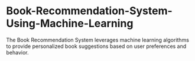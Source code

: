 # Book-Recommendation-System-Using-Machine-Learning
The Book Recommendation System leverages machine learning algorithms to provide personalized book suggestions based on user preferences and behavior. 
